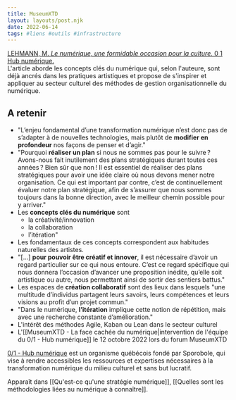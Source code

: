 ```yaml
---
title: MuseumXTD
layout: layouts/post.njk
date: 2022-06-14
tags: #liens #outils #infrastructure
---
```


[LEHMANN, M. *Le numérique, une formidable occasion pour la culture.* 0 1 Hub numérique.](https://www.hub01.org/le-numerique-une-formidable-occasion-pour-la-culture/)   
L'article aborde les concepts clés du numérique qui, selon l'auteure, sont déjà ancrés dans les pratiques artistiques et propose de s'inspirer et appliquer au secteur culturel des méthodes de gestion organisationnelle du numérique.  

## A retenir
- "L’enjeu fondamental d’une transformation numérique n’est donc pas de s’adapter à de nouvelles technologies, mais plutôt de **modifier en profondeur** nos façons de penser et d’agir." 
- "Pourquoi **réaliser un plan** si nous ne sommes pas pour le suivre ? Avons-nous fait inutilement des plans stratégiques durant toutes ces années ? Bien sûr que non ! Il est essentiel de réaliser des plans stratégiques pour avoir une idée claire où nous devons mener notre organisation. Ce qui est important par contre, c’est de continuellement évaluer notre plan stratégique, afin de s’assurer que nous sommes toujours dans la bonne direction, avec le meilleur chemin possible pour y arriver."
- Les **concepts clés du numérique** sont
	- la créativité/innovation
	- la collaboration
	- l’itération"
- Les fondamentaux de ces concepts correspondent aux habitudes naturelles des artistes. 
- "[...] **pour pouvoir être créatif et innover**, il est nécessaire d’avoir un regard particulier sur ce qui nous entoure. C’est ce regard spécifique qui nous donnera l’occasion d’avancer une proposition inédite, qu’elle soit artistique ou autre, nous permettant ainsi de sortir des sentiers battus."
- Les espaces de **création collaboratif** sont des lieux dans lesquels "une multitude d’individus partagent leurs savoirs, leurs compétences et leurs visions au profit d’un projet commun."
- "Dans le numérique, **l’itération** implique cette notion de répétition, mais avec une recherche constante d’amélioration."
- L'intérêt des méthodes Agile, Kaban ou Lean dans le secteur culturel
- L'[[MuseumXTD - La face cachée du numérique|intervention de l'équipe du 0/1 - Hub numérique]] le 12 octobre 2022 lors du forum MuseumXTD 

  
[0/1 - Hub numérique](https://www.hub01.org/a-propos/) est un organisme québécois fondé par Sporobole, qui vise à rendre accessibles les ressources et expertises nécessaires à la transformation numérique du milieu culturel et sans but lucratif.

   
Apparaît dans [[Qu'est-ce qu'une stratégie numérique]], [[Quelles sont les méthodologies liées au numérique à connaître]]. 